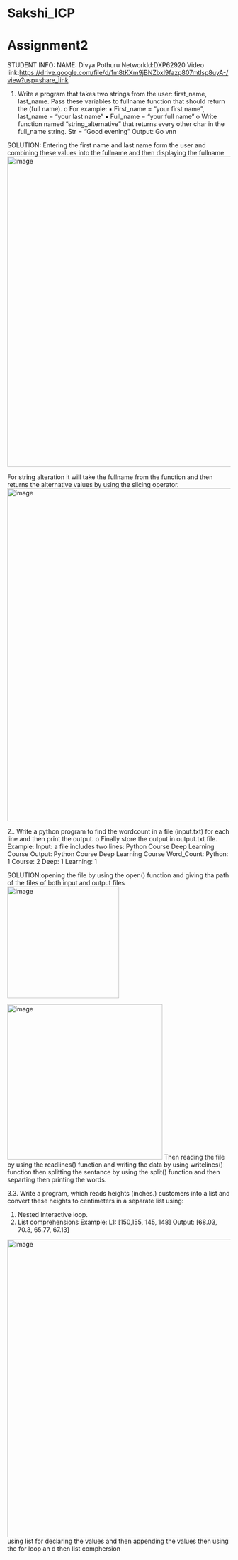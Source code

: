 # Sakshi_ICP
# Assignment2
STUDENT INFO: NAME: Divya Pothuru NetworkId:DXP62920
Video link:https://drive.google.com/file/d/1m8tKXm9jBNZbxl9fazp807mtlsp8uyA-/view?usp=share_link

1. Write a program that takes two strings from the user: first_name, last_name. Pass these variables to
fullname function that should return the (full name).
o For example:
▪ First_name = “your first name”, last_name = “your last name”
▪ Full_name = “your full name”
o Write function named “string_alternative” that returns every other char in the full_name string.
Str = “Good evening”
Output: Go vnn

SOLUTION:
Entering the first name and last name form the user and combining these values into the fullname and then displaying the fullname
<img width="701" alt="image" src="https://user-images.githubusercontent.com/122486644/213361498-e482fa53-3ca4-4809-84ad-d845422ecee7.png">

For string alteration it will take the fullname from the function and then returns the alternative values by using the slicing operator.
<img width="752" alt="image" src="https://user-images.githubusercontent.com/122486644/213362070-222f9321-86fd-4fd6-94dc-b8d3d062a7b5.png">


2.. Write a python program to find the wordcount in a file (input.txt) for each line and then print the output.
o Finally store the output in output.txt file.
 Example:
Input: a file includes two lines:
 Python Course
 Deep Learning Course
 Output:
Python Course
 Deep Learning Course
Word_Count:
 Python: 1
Course: 2
Deep: 1
Learning: 1

SOLUTION:opening the file by using the open() function and giving tha path of the files of both input and output files
<img width="252" alt="image" src="https://user-images.githubusercontent.com/122486644/213363132-1b9459b2-1f6d-4aa4-9a6c-a699eb835bd0.png">

<img width="350" alt="image" src="https://user-images.githubusercontent.com/122486644/213362867-e68e1c4f-86ab-4ad1-a2a5-64d702d07af3.png">
Then reading the file by using the readlines() function and writing the data by using writelines() function
then splitting the sentance by using the split() function and then separting then printing the words.

3.3. Write a program, which reads heights (inches.) customers into a list and convert these heights to
centimeters in a separate list using:
1) Nested Interactive loop.
2) List comprehensions
Example: L1: [150,155, 145, 148]
Output: [68.03, 70.3, 65.77, 67.13]

<img width="672" alt="image" src="https://user-images.githubusercontent.com/122486644/213366388-03568dbd-5d2e-4aee-a414-1406bae91c81.png">
using list for declaring the values and then appending the values then using the for loop an d then list comphersion
